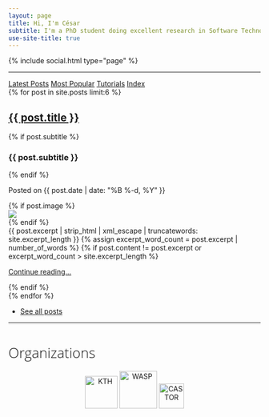 ```yaml
---
layout: page
title: Hi, I'm César
subtitle: I'm a PhD student doing excellent research in Software Technology for the benefit of the Swedish industry
use-site-title: true
---
```


{% include social.html type="page" %}

---

<div class="list-filters">
  <a href="/" class="list-filter filter-selected">Latest Posts</a>
  <a href="/popular" class="list-filter">Most Popular</a>
  <a href="/tutorials" class="list-filter">Tutorials</a>
  <a href="/tags" class="list-filter">Index</a>
</div>

<div class="posts-list">
  {% for post in site.posts limit:6 %}
  <article class="post-preview-home">
  <article class="text-left" >
    <span class="text-left">  
        <a href="{{ post.url | prepend: site.baseurl }}" class="post-title-main">
          <h2 class="post-title-main">{{ post.title }}</h2>
        </a>
               {% if post.subtitle %}
               <h3 class="post-subtitle">
                 {{ post.subtitle }}
               </h3>
               {% endif %}
            <p class="post-meta-index">
              Posted on {{ post.date | date: "%B %-d, %Y" }}
            </p>
    </span>
        <div class="post-entry-container">
        {% if post.image %}
              <div class="post-image" style="height: auto; width: auto;">
                <a href="{{ post.url | prepend: site.baseurl }}">
                  <img src="{{ post.image }}">
                </a>
              </div>
              {% endif %}
          <div class="post-entry">
            {{ post.excerpt | strip_html | xml_escape | truncatewords: site.excerpt_length }} {% assign excerpt_word_count = post.excerpt
            | number_of_words %} {% if post.content != post.excerpt or excerpt_word_count > site.excerpt_length %}
            <p class="post-read-more-block">
              <a href="{{ post.url | prepend: site.baseurl }}" class="post-read-more">Continue reading...</a>
            </p>
            {% endif %}
          </div>
        </div>
  </article>
  </article>
  {% endfor %}

<br>
<ul class="pager main-pager see-all">
  <li>
    <a class="text-right" href="{{site.baseurl}}/blog">See all posts </a>
  </li>
</ul>

</div>

---

<h1 class="text-center" style="font-family: 'Open Sans'; font-weight: lighter">Organizations </h1>

<p align="center">
<a href="https://www.kth.se"><img class="" title="KTH" src="https://cf.jare.io/?u=https://www.cesarsotovalero.net/img/logos/kth_logo.png" alt="KTH" height="65"></a>
<a href="http://wasp-sweden.org"><img class="" title="WASP" src="https://cf.jare.io/?u=https://www.cesarsotovalero.net/img/logos/wasp_logo.png" alt="WASP" height="75"></a>
<a href="https://www.castor.kth.se"><img class="" title="CASTOR" src="https://cf.jare.io/?u=https://www.cesarsotovalero.net/img/logos/castor_logo.png" alt="CASTOR" height="50"> </a>
</p>
